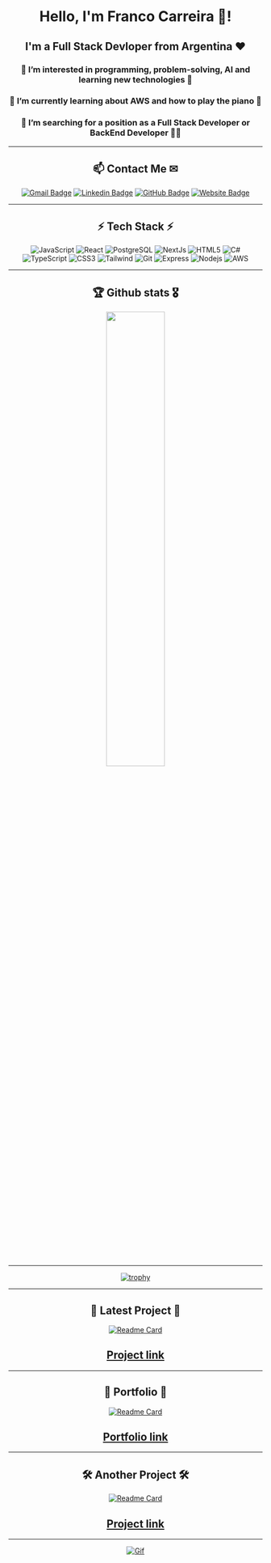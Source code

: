 <div align="center">
  <h1>Hello, I'm Franco Carreira 👋!</h1>
  <h2>I'm a Full Stack Devloper from Argentina ❤</h2>
  <h3>👀 I’m interested in programming, problem-solving, AI and learning new technologies 🔬 </h3>
  <h3>🌱 I’m currently learning about AWS and how to play the piano 🎹 </h3>
  <h3>💞️ I’m searching for a position as a Full Stack Developer or BackEnd Developer 👨‍💻 </h3> 
</div>
<hr>

<div align="center">

  ## 📫 Contact Me ✉
</div>
<div align="center">
  
  [![Gmail Badge](https://img.shields.io/badge/-carreirafranco@gmail.com-c14438?style=for-the-badge&logo=Gmail&logoColor=white&link=mailto:carreirafranco@gmail.com)](mailto:carreirafranco@gmail.com)
  [![Linkedin Badge](https://img.shields.io/badge/-francocarreira-blue?style=for-the-badge&logo=Linkedin&logoColor=white&link=https://www.linkedin.com/in/franco-carreira-243b6523b)](https://www.linkedin.com/in/franco-carreira-243b6523b)
  [![GitHub Badge](https://img.shields.io/badge/-GitHub-181717?style=for-the-badge&logo=github&logoColor=white&link=https://github.com/LFranCarreira)](https://github.com/LFranCarreira)
  [![Website Badge](https://img.shields.io/badge/Portfolio-000000?style=for-the-badge&logo=About.me&logoColor=white)](https://lfrancarreiraportfolio.vercel.app/)
</div>
<hr>
<div align="center">
  
## ⚡ Tech Stack ⚡
</div>

<div align="center">

  ![JavaScript](https://img.shields.io/badge/-JavaScript-808080?style=for-the-badge&logo=javascript)
  ![React](https://img.shields.io/badge/React-20232A?style=for-the-badge&logo=react&logoColor=61DAFB)
  ![PostgreSQL](https://img.shields.io/badge/PostgreSQL-316192?style=for-the-badge&logo=postgresql&logoColor=white)
  ![NextJs](https://img.shields.io/badge/next.js-000000?style=for-the-badge&logo=nextdotjs&logoColor=white)
  ![HTML5](https://img.shields.io/badge/-HTML5-E34F26?style=for-the-badge&logo=html5&logoColor=white)
  ![C#](https://img.shields.io/badge/C%23-239120?style=for-the-badge&logo=c-sharp&logoColor=white)
  ![TypeScript](https://img.shields.io/badge/TypeScript-007ACC?style=for-the-badge&logo=typescript&logoColor=white)
  ![CSS3](https://img.shields.io/badge/-CSS3-1572B6?style=for-the-badge&logo=css3)
  ![Tailwind](https://img.shields.io/badge/Tailwind_CSS-38B2AC?style=for-the-badge&logo=tailwind-css&logoColor=white)
  ![Git](https://img.shields.io/badge/-Git-black?style=for-the-badge&logo=git)
  ![Express](https://img.shields.io/badge/Express.js-000000?style=for-the-badge&logo=express&logoColor=white)
  ![Nodejs](https://img.shields.io/badge/-Nodejs-black?style=for-the-badge&logo=Node.js)
  ![AWS](https://img.shields.io/badge/Amazon_AWS-FF9900?style=for-the-badge&logo=amazonaws&logoColor=white)
  
</div>

<hr>

<div align="center">

  ## 🏆 Github stats 🎖

  <img  src="https://github-readme-streak-stats.herokuapp.com/?user=LFranCarreira&theme=dark" width="48%" >
  
  <hr>
  
  [![trophy](https://github-profile-trophy.vercel.app/?username=lfrancarreira&theme=gruvbox&no-frame=true&rank=SSS,SS,S,AAA,AA,A&row=2&column=3&margin-w=15)](https://github.com/lfrancarreira/github-profile-trophy)
</div>

<hr>

<div align="center">

  ## 💾 Latest Project 💾
  
  [![Readme Card](https://github-readme-stats.vercel.app/api/pin/?username=cyor10&repo=PF-HyperEvent)](https://github.com/cyor10/PF-HyperEvent)

  <h2>
    <a href="https://hyperevent-fe.vercel.app/" target="_blank" rel="noopener">Project link</a>
  </h2>
  
</div>

<hr>

<div align="center">
  
  ## 💼 Portfolio 💼
  
  [![Readme Card](https://github-readme-stats.vercel.app/api/pin/?username=lfrancarreira&repo=portfolio)](https://github.com/lfrancarreira/portfolio)
  <h2>
      <a href="https://lfrancarreiraportfolio.vercel.app/" target="_blank" rel="noopener">
        Portfolio link
      </a>
  </h2>

</div>

<hr>
<div align="center">
  
  ## 🛠 Another Project 🛠

   [![Readme Card](https://github-readme-stats.vercel.app/api/pin/?username=lfrancarreira&repo=calculator)](https://github.com/lfrancarreira/calculator)

  <h2>
    <a href="https://lfrancarreira-calculator.vercel.app/" target="_blank" rel="noopener">Project link</a>
  </h2>
</div>
<hr>
<div align="center">
  
  [![Gif](https://www.lambdatest.com/resources/images/news24.gif)](https://lfrancarreiraportfolio.vercel.app)
  
</div>
